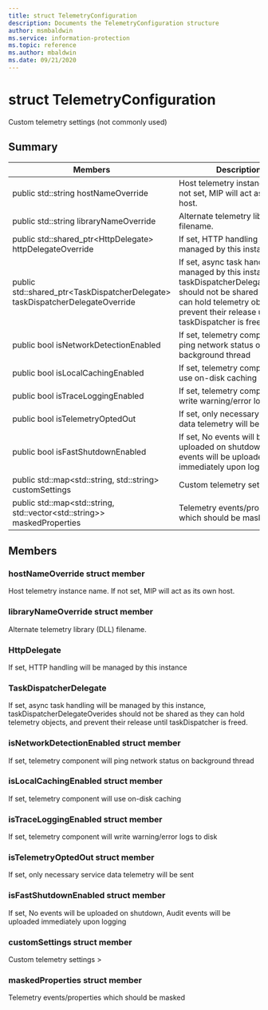 ```yaml
---
title: struct TelemetryConfiguration 
description: Documents the TelemetryConfiguration structure
author: msmbaldwin
ms.service: information-protection
ms.topic: reference
ms.author: mbaldwin
ms.date: 09/21/2020
---
```


# struct TelemetryConfiguration 
Custom telemetry settings (not commonly used)
  
## Summary
 Members                        | Descriptions                                
--------------------------------|---------------------------------------------
public std::string hostNameOverride  |  Host telemetry instance name. If not set, MIP will act as its own host.
public std::string libraryNameOverride  |  Alternate telemetry library (DLL) filename.
public std::shared_ptr\<HttpDelegate\> httpDelegateOverride  |  If set, HTTP handling will be managed by this instance
public std::shared_ptr\<TaskDispatcherDelegate\> taskDispatcherDelegateOverride  |  If set, async task handling will be managed by this instance, taskDispatcherDelegateOverides should not be shared as they can hold telemetry objects, and prevent their release until taskDispatcher is freed.
public bool isNetworkDetectionEnabled  |  If set, telemetry component will ping network status on background thread
public bool isLocalCachingEnabled  |  If set, telemetry component will use on-disk caching
public bool isTraceLoggingEnabled  |  If set, telemetry component will write warning/error logs to disk
public bool isTelemetryOptedOut  |  If set, only necessary service data telemetry will be sent
public bool isFastShutdownEnabled  |  If set, No events will be uploaded on shutdown, Audit events will be uploaded immediately upon logging
public std::map\<std::string, std::string\> customSettings  |  Custom telemetry settings >
public std::map\<std::string, std::vector\<std::string\>\> maskedProperties  |  Telemetry events/properties which should be masked
  
## Members
  
### hostNameOverride struct member
Host telemetry instance name. If not set, MIP will act as its own host.
  
### libraryNameOverride struct member
Alternate telemetry library (DLL) filename.
  
### HttpDelegate
If set, HTTP handling will be managed by this instance
  
### TaskDispatcherDelegate
If set, async task handling will be managed by this instance, taskDispatcherDelegateOverides should not be shared as they can hold telemetry objects, and prevent their release until taskDispatcher is freed.
  
### isNetworkDetectionEnabled struct member
If set, telemetry component will ping network status on background thread
  
### isLocalCachingEnabled struct member
If set, telemetry component will use on-disk caching
  
### isTraceLoggingEnabled struct member
If set, telemetry component will write warning/error logs to disk
  
### isTelemetryOptedOut struct member
If set, only necessary service data telemetry will be sent
  
### isFastShutdownEnabled struct member
If set, No events will be uploaded on shutdown, Audit events will be uploaded immediately upon logging
  
### customSettings struct member
Custom telemetry settings >
  
### maskedProperties struct member
Telemetry events/properties which should be masked